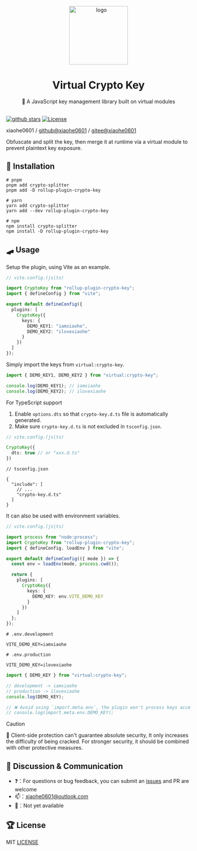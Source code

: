 <div align="center">
  <img src="https://oss.xiaohe.ink/images/virtual-crypto-key.png" width="160" alt="logo"/>
  <h1>Virtual Crypto Key</h1>
  <span>🔑 A JavaScript key management library built on virtual modules</span>
</div>

<br>

[![github stars][github-stars-src]][github-stars-href]
[![License][license-src]][license-href]

xiaohe0601 / [github@xiaohe0601](https://github.com/xiaohe0601) / [gitee@xiaohe0601](https://gitee.com/xiaohe0601)

Obfuscate and split the key, then merge it at runtime via a virtual module to prevent plaintext key exposure.

## 🚁 Installation

```shell
# pnpm
pnpm add crypto-splitter
pnpm add -D rollup-plugin-crypto-key

# yarn
yarn add crypto-splitter
yarn add --dev rollup-plugin-crypto-key

# npm
npm install crypto-splitter
npm install -D rollup-plugin-crypto-key
```

## 🛹 Usage

Setup the plugin, using Vite as an example.

```typescript
// vite.config.(js|ts)

import CryptoKey from "rollup-plugin-crypto-key";
import { defineConfig } from "vite";

export default defineConfig({
  plugins: [
    CryptoKey({
      keys: {
        DEMO_KEY1: "iamxiaohe",
        DEMO_KEY2: "ilovexiaohe"
      }
    })
  ]
});
```

Simply import the keys from `virtual:crypto-key`.

```typescript
import { DEMO_KEY1, DEMO_KEY2 } from "virtual:crypto-key";

console.log(DEMO_KEY1); // iamxiaohe
console.log(DEMO_KEY2); // ilovexiaohe
```

For TypeScript support

1. Enable `options.dts` so that `crypto-key.d.ts` file is automatically generated.
2. Make sure `crypto-key.d.ts` is not excluded in `tsconfig.json`.

```typescript
// vite.config.(js|ts)

CryptoKey({
  dts: true // or "xxx.d.ts"
})
```

```json5
// tsconfig.json

{
  "include": [
    // ...
    "crypto-key.d.ts"
  ]
}
```

It can also be used with environment variables.

```typescript
// vite.config.(js|ts)

import process from "node:process";
import CryptoKey from "rollup-plugin-crypto-key";
import { defineConfig, loadEnv } from "vite";

export default defineConfig(({ mode }) => {
  const env = loadEnv(mode, process.cwd());

  return {
    plugins: [
      CryptoKey({
        keys: {
          DEMO_KEY: env.VITE_DEMO_KEY
        }
      })
    ]
  };
});
```

```dotenv
# .env.development

VITE_DEMO_KEY=iamxiaohe
```

```dotenv
# .env.production

VITE_DEMO_KEY=ilovexiaohe
```

```typescript
import { DEMO_KEY } from "virtual:crypto-key";

// development -> iamxiaohe
// production -> ilovexiaohe
console.log(DEMO_KEY);

// ❌ Avoid using `import.meta.env`, the plugin won't process keys accessed this way
// console.log(import.meta.env.DEMO_KEY);
```

> [!CAUTION]
> 🚨 Client-side protection can't guarantee absolute security,
> It only increases the difficulty of being cracked. For stronger security,
> it should be combined with other protective measures.

## 🐶 Discussion & Communication

- ❓：For questions or bug feedback, you can submit an [issues](https://github.com/xiaohe0601/virtual-crypto-key/issues)
  and PR are welcome
- 📫：[xiaohe0601@outlook.com](mailto:xiaohe0601@outlook.com)
- 🐧：Not yet available

## 🏆 License

MIT [LICENSE](./LICENSE)

[github-stars-src]: https://img.shields.io/github/stars/xiaohe0601/virtual-crypto-key?style=flat&colorA=080f12&colorB=1fa669&logo=GitHub
[github-stars-href]: https://github.com/xiaohe0601/virtual-crypto-key
[license-src]: https://img.shields.io/github/license/xiaohe0601/virtual-crypto-key.svg?style=flat&colorA=080f12&colorB=1fa669
[license-href]: https://github.com/xiaohe0601/virtual-crypto-key/blob/main/LICENSE